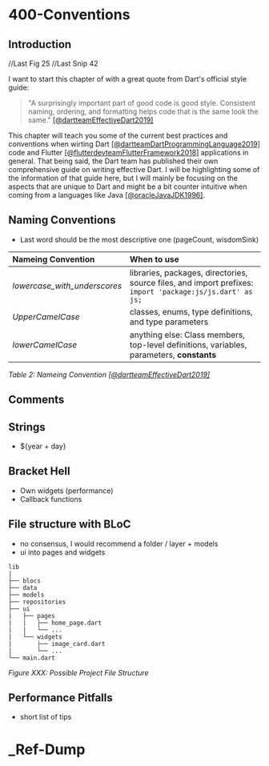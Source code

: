 # 400-Conventions
## Introduction
//Last Fig 25
//Last Snip 42

I want to start this chapter of with a great quote from Dart's official style guide:

> "A surprisingly important part of good code is good style. Consistent naming, ordering, and formatting helps code that is the same look the same." [[@dartteamEffectiveDart2019]](https://dart.dev/guides/language/effective-dart)

This chapter will teach you some of the current best practices and conventions when wirting Dart [[@dartteamDartProgrammingLanguage2019]](https://dart.dev/) code and Flutter [[@flutterdevteamFlutterFramework2018]](https://flutter.dev/) applications in general. That being said, the Dart team has published their own comprehensive guide on writing effective Dart. I will be highlighting some of the information of that guide here, but I will mainly be focusing on the aspects that are unique to Dart and might be a bit counter intuitive when coming from a languages like Java [[@oracleJavaJDK1996]](https://www.oracle.com/technetwork/java/javase/downloads/jdk8-downloads-2133151.html).

## Naming Conventions

- Last word should be the most descriptive one (pageCount, wisdomSink)

| Nameing Convention             | When to use                                                                                               |
| :----------------------------- | :-------------------------------------------------------------------------------------------------------- |
| _lowercase\_with\_underscores_ | libraries, packages, directories, source files, and import prefixes: `import 'package:js/js.dart' as js;` |
| _UpperCamelCase_               | classes, enums, type definitions, and type parameters                                                     |
| _lowerCamelCase_               | anything else: Class members, top-level definitions, variables, parameters, **constants**                 |

_Table 2: Nameing Convention [[@dartteamEffectiveDart2019]](https://dart.dev/guides/language/effective-dart)_

## Comments

## Strings
- ${year + day}

## Bracket Hell 
- Own widgets (performance)
- Callback functions

## File structure with BLoC
- no consensus, I would recommend a folder / layer + models
- ui into pages and widgets

```
lib
|
├── blocs
├── data
├── models
├── repositories
├── ui 
|   ├── pages
|   |   ├── home_page.dart
|   |   └── ...
|   └── widgets
|       ├── image_card.dart
|       └── ...
└── main.dart
```
_Figure XXX: Possible Project File Structure_

## Performance Pitfalls
- short list of tips

# _Ref-Dump

